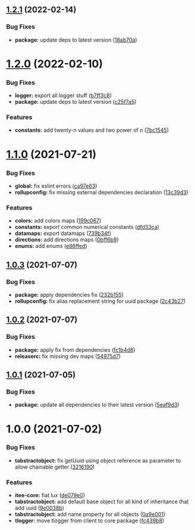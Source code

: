 ## [1.2.1](https://github.com/Itee/itee-core/compare/v1.2.0...v1.2.1) (2022-02-14)


### Bug Fixes

* **package:** update deps to latest version ([18ab70a](https://github.com/Itee/itee-core/commit/18ab70a14e652581f4f725768e5a5423bbc6179e))

# [1.2.0](https://github.com/Itee/itee-core/compare/v1.1.0...v1.2.0) (2022-02-10)


### Bug Fixes

* **logger:** export all logger stuff ([b7ff3c8](https://github.com/Itee/itee-core/commit/b7ff3c8597aa5e41943d19d85bffddd86fb6b835))
* **package:** update deps to latest version ([c25f7a5](https://github.com/Itee/itee-core/commit/c25f7a577bfb70b31493a5497ae5c10641cc98fd))


### Features

* **constants:** add twenty-n values and two power of n ([7bc1545](https://github.com/Itee/itee-core/commit/7bc1545db0e2e0fdfdf6d9bacc08fcd8e3497e49))

# [1.1.0](https://github.com/Itee/itee-core/compare/v1.0.3...v1.1.0) (2021-07-21)


### Bug Fixes

* **global:** fix eslint errors ([ca97e63](https://github.com/Itee/itee-core/commit/ca97e6394b9303f57cc0409b41c4e1a4ebae5b47))
* **rollupconfig:** fix missing external dependencies declaration ([13c39d3](https://github.com/Itee/itee-core/commit/13c39d34f3c3a8fd265895a750c1c7d05e55f70f))


### Features

* **colors:** add colors maps ([199c067](https://github.com/Itee/itee-core/commit/199c06710584e69d9c80bfbe3bcf3c0948352ad1))
* **constants:** export common numerical constants ([dfd33ca](https://github.com/Itee/itee-core/commit/dfd33ca29a48dfa3bcc7a448241604a231cfb66d))
* **datamaps:** export datamaps ([739b34f](https://github.com/Itee/itee-core/commit/739b34fea15ea0cc7aa71540b489ab04c427f8e4))
* **directions:** add directions maps ([0bff6b9](https://github.com/Itee/itee-core/commit/0bff6b94485939360313c26bb793b549c77b007b))
* **enums:** add enums ([e86ffed](https://github.com/Itee/itee-core/commit/e86ffedb4447a14bfd2eb40860e9d571847e34b1))

## [1.0.3](https://github.com/Itee/itee-core/compare/v1.0.2...v1.0.3) (2021-07-07)


### Bug Fixes

* **package:** apply dependencies fix ([232b155](https://github.com/Itee/itee-core/commit/232b1552363e61041f36b33dad210df3ae6d0c5a))
* **rollupconfig:** fix alias replacement string for uuid package ([2c43b27](https://github.com/Itee/itee-core/commit/2c43b27864777b3f100eb9b51393b0a5f82328d0))

## [1.0.2](https://github.com/Itee/itee-core/compare/v1.0.1...v1.0.2) (2021-07-07)


### Bug Fixes

* **package:** apply fix from dependencies ([fc1b4d8](https://github.com/Itee/itee-core/commit/fc1b4d83af60503913df43a234f9ecc1cc117e71))
* **releaserc:** fix missing dev maps ([54975d7](https://github.com/Itee/itee-core/commit/54975d709d480ea9ecfc075f360df5ff1c1785ce))

## [1.0.1](https://github.com/Itee/itee-core/compare/v1.0.0...v1.0.1) (2021-07-05)


### Bug Fixes

* **package:** update all dependencies to their latest version ([5eaf9d3](https://github.com/Itee/itee-core/commit/5eaf9d3425494e07597b75004927765b90630af0))

# 1.0.0 (2021-07-02)


### Bug Fixes

* **tabstractobject:** fix getUuid using object reference as parameter to allow chainable getter ([3216190](https://github.com/Itee/itee-core/commit/321619064dd7c038ab67fafdfae6fc19a60358f2))


### Features

* **itee-core:** fiat lux ([de079e0](https://github.com/Itee/itee-core/commit/de079e04b72a2aa1a41fb0b89e4cdac57579a174))
* **tabstractobject:** add default base object for all kind of inheritance that add uuid ([9e0038b](https://github.com/Itee/itee-core/commit/9e0038b66745d623aa2432db8cf93a597feb959c))
* **tabstractobject:** add name property for all objects ([0a9e001](https://github.com/Itee/itee-core/commit/0a9e001c6c02926818d303672e80998741443dfe))
* **tlogger:** move tlogger from client to core package ([fc439b8](https://github.com/Itee/itee-core/commit/fc439b89271a59143805eb4c26113cdf0c50f3e0))
